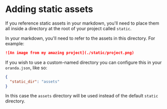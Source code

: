 # Adding static assets

If you reference static assets in your markdown, you'll need to place them all inside a directory at the root of your project called `static`.

In your markdown, you'll need to refer to the assets in this directory. For example:

```md
![An image from my amazing project](./static/project.png)
```

If you wish to use a custom-named directory you can configure this in your `oranda.json`, like so:

```json
{
  "static_dir": "assets"
}
```

In this case the `assets` directory will be used instead of the default `static` directory.
